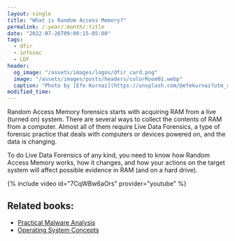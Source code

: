 ```yaml
---
layout: single
title: "What is Random Access Memory?"
permalink: /:year/:month/:title
date: "2022-07-26T09:00:15-05:00"
tags:
  - dfir
  - infosec
  - LDF
header:
  og_image: "/assets/images/logos/dfir_card.png"
  image: "/assets/images/posts/headers/colorRoom01.webp"
  caption: "Photo by [Efe Kurnaz](https://unsplash.com/@efekurnaz?utm_source=unsplash&utm_medium=referral&utm_content=creditCopyText) on [Unsplash](https://unsplash.com/s/photos/random-access-memory?utm_source=unsplash&utm_medium=referral&utm_content=creditCopyText)"
modified_time:
---
```


Random Access Memory forensics starts with acquiring RAM from a live (turned on) system. There are several ways to collect the contents of RAM from a computer. Almost all of them require Live Data Forensics, a type of forensic practice that deals with computers or devices powered on, and the data is changing.

To do Live Data Forensics of any kind, you need to know how Random Access Memory works, how it changes, and how your actions on the target system will affect possible evidence in RAM (and on a hard drive). 

{% include video id="7CqWBw6aOrs" provider="youtube" %}

## Related books:
* [Practical Malware Analysis](https://amzn.to/3OqYeEk)
* [Operating System Concepts](https://amzn.to/3J0AJ3T)